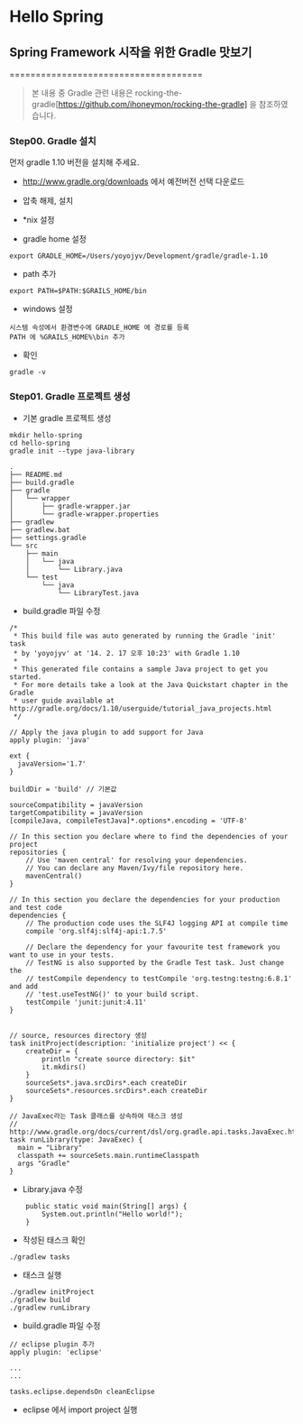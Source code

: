# Hello Spring

## Spring Framework 시작을 위한 Gradle 맛보기

=====================================

> 본 내용 중 Gradle 관련 내용은 rocking-the-gradle[https://github.com/ihoneymon/rocking-the-gradle] 을 참조하였습니다.

### Step00. Gradle 설치
먼저 gradle 1.10 버전을 설치해 주세요.

* http://www.gradle.org/downloads 에서 예전버전 선택 다운로드
* 압축 해제, 설치


* *nix 설정


* gradle home 설정

```
export GRADLE_HOME=/Users/yoyojyv/Development/gradle/gradle-1.10
```

* path 추가

```
export PATH=$PATH:$GRAILS_HOME/bin
```

* windows 설정

```
시스템 속성에서 환경변수에 GRADLE_HOME 에 경로를 등록
PATH 에 %GRAILS_HOME%\bin 추가
```

* 확인

```
gradle -v
```


### Step01. Gradle 프로젝트 생성

* 기본 gradle 프로젝트 생성
```
mkdir hello-spring
cd hello-spring
gradle init --type java-library
```

<pre><code>.
├── README.md
├── build.gradle
├── gradle
│   └── wrapper
│       ├── gradle-wrapper.jar
│       └── gradle-wrapper.properties
├── gradlew
├── gradlew.bat
├── settings.gradle
└── src
    ├── main
    │   └── java
    │       └── Library.java
    └── test
        └── java
            └── LibraryTest.java	
</code></pre>	



* build.gradle 파일 수정 

```
/*
 * This build file was auto generated by running the Gradle 'init' task
 * by 'yoyojyv' at '14. 2. 17 오후 10:23' with Gradle 1.10
 *
 * This generated file contains a sample Java project to get you started.
 * For more details take a look at the Java Quickstart chapter in the Gradle
 * user guide available at http://gradle.org/docs/1.10/userguide/tutorial_java_projects.html
 */

// Apply the java plugin to add support for Java
apply plugin: 'java'

ext {
  javaVersion='1.7'
}

buildDir = 'build' // 기본값

sourceCompatibility = javaVersion
targetCompatibility = javaVersion
[compileJava, compileTestJava]*.options*.encoding = 'UTF-8'

// In this section you declare where to find the dependencies of your project
repositories {
    // Use 'maven central' for resolving your dependencies.
    // You can declare any Maven/Ivy/file repository here.
    mavenCentral()
}

// In this section you declare the dependencies for your production and test code
dependencies {
    // The production code uses the SLF4J logging API at compile time
    compile 'org.slf4j:slf4j-api:1.7.5'

    // Declare the dependency for your favourite test framework you want to use in your tests.
    // TestNG is also supported by the Gradle Test task. Just change the
    // testCompile dependency to testCompile 'org.testng:testng:6.8.1' and add
    // 'test.useTestNG()' to your build script.
    testCompile 'junit:junit:4.11'
}


// source, resources directory 생성
task initProject(description: 'initialize project') << {
	createDir = {
		println "create source directory: $it"
		it.mkdirs()
	}
	sourceSets*.java.srcDirs*.each createDir
	sourceSets*.resources.srcDirs*.each createDir
}

// JavaExec라는 Task 클래스를 상속하여 태스크 생성
// http://www.gradle.org/docs/current/dsl/org.gradle.api.tasks.JavaExec.html
task runLibrary(type: JavaExec) {
  main = "Library"
  classpath += sourceSets.main.runtimeClasspath
  args "Gradle"
}
```



* Library.java 수정
```
    public static void main(String[] args) {
    	System.out.println("Hello world!");
    }
```


* 작성된 태스크 확인
```
./gradlew tasks
```

* 태스크 실행
```
./gradlew initProject
./gradlew build
./gradlew runLibrary
```

* build.gradle 파일 수정
```
// eclipse plugin 추가
apply plugin: 'eclipse'

...
...

tasks.eclipse.dependsOn cleanEclipse
```

* eclipse 에서 import project 실행






